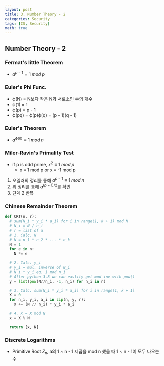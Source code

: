 ```yaml
---
layout: post
title: 3. Number Theory - 2
categories: Security
tags: [CS, Security]
math: true
---
```


## Number Theory - 2

### Fermat's little Theorem

- $a^{p - 1} = 1\;mod\;p$

### Euler's Phi Func.

- ϕ(N) = N보다 작은 N과 서로소인 수의 개수
- ϕ(1) = 1
- ϕ(p) = p - 1
- ϕ(pq) = ϕ(p)ϕ(q) = (p - 1)(q - 1)

### Euler's Theorem

- $a^{ϕ(n)} ≡ 1\;mod\;n$

### Miler-Ravin's Primality Test

- if p is odd prime, $x^2 ≡ 1\;mod\;p$
  - x ≡ 1 mod p or x ≡ -1 mod p

1. 오일러의 정리를 통해 $a^{p - 1} ≡ 1\;mod\;n$
2. 위 정리를 통해 $a^{(p - 1)/2}$를 확인
3. 단계 2 반복

### Chinese Remainder Theorem

```python
def CRT(n, r):
  # sum(N_i * y_i * a_i) for i in range(1, k + 1) mod N
  # N_i = N / n_i
  # r = list of a
  # 1. Calc. N
  # N = n_1 * n_2 * ... * n_k
  N = 1
  for e in n:
    N *= e

  # 2. Calc. y_i
  # y_i = mul. inverse of N_i
  # N_i * y_i eq. 1 mod n_i
  # After python 3.8 we can easlity get mod inv with pow()
  y = list(pow(N//n_i, -1, n_i) for n_i in n)

  # 3. Calc. sum(N_i * y_i * a_i) for i in range(1, k + 1)
  X = 0
  for n_i, y_i, a_i in zip(n, y, r):
    X += (N // n_i) * y_i * a_i

  # 4. x = X mod N
  x = X % N

  return [x, N]
```

### Discrete Logarithms

- Primitive Root $Z_n$, a의 1 ~ n - 1 제곱을 mod n 했을 때 1 ~ n - 1이 모두 나오는 수
